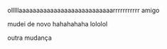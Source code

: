 olllllaaaaaaaaaaaaaaaaaaaaaaaaaaarrrrrrrrrrr amigo


mudei de novo hahahahaha lololol

outra mudança